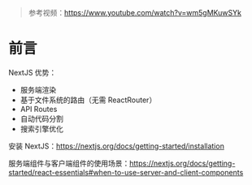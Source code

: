 > 参考视频：https://www.youtube.com/watch?v=wm5gMKuwSYk

# 前言

NextJS 优势：

- 服务端渲染
- 基于文件系统的路由（无需 ReactRouter）
- API Routes
- 自动代码分割
- 搜索引擎优化

安装 NextJS：https://nextjs.org/docs/getting-started/installation

服务端组件与客户端组件的使用场景：https://nextjs.org/docs/getting-started/react-essentials#when-to-use-server-and-client-components

